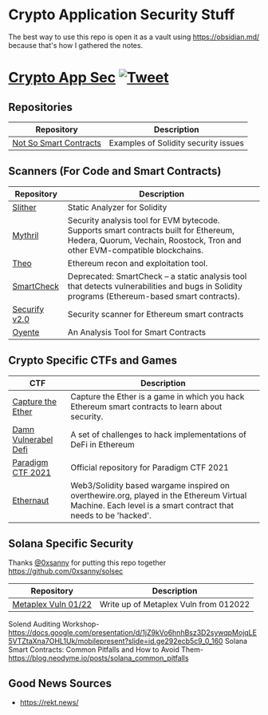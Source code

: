 # Crypto Application Security Stuff

The best way to use this repo is open it as a vault using https://obsidian.md/ because that's how I gathered the notes.


# [Crypto App Sec](https://github.com/Hack-with-Github/Awesome-Hacking) [![Tweet](https://img.shields.io/twitter/url/http/shields.io.svg?style=social)](https://twitter.com/intent/tweet?text=Crypto%20Application%20Security-%20a%20collection%20of%20lists%20for%20builders%20by%20@etsploit&url=https://github.com/etsploit/crypto-app-sec&hashtags=cryptosecurity,appsec,smartcontracts)


## Repositories

Repository | Description
---- | ----
[Not So Smart Contracts](https://github.com/crytic/not-so-smart-contracts) 			| Examples of Solidity security issues

## Scanners (For Code and Smart Contracts)

Repository | Description
---- | ----
[Slither](https://github.com/crytic/slither) 			| Static Analyzer for Solidity
[Mythril](https://github.com/ConsenSys/mythril) 			| Security analysis tool for EVM bytecode. Supports smart contracts built for Ethereum, Hedera, Quorum, Vechain, Roostock, Tron and other EVM-compatible blockchains.
[Theo](https://github.com/cleanunicorn/theo) 			| Ethereum recon and exploitation tool.
[SmartCheck](https://github.com/smartdec/smartcheck) 			| Deprecated: SmartCheck – a static analysis tool that detects vulnerabilities and bugs in Solidity programs (Ethereum-based smart contracts).
[Securify v2.0](https://github.com/eth-sri/securify2) 			| Security scanner for Ethereum smart contracts 
[Oyente](https://github.com/enzymefinance/oyente) 			| An Analysis Tool for Smart Contracts



## Crypto Specific CTFs and Games

CTF | Description
---- | ----
[Capture the Ether](https://capturetheether.com/) 			| Capture the Ether is a game in which you hack Ethereum smart contracts to learn about security.
[Damn Vulnerabel Defi](https://github.com/tinchoabbate/damn-vulnerable-defi) 			| A set of challenges to hack implementations of DeFi in Ethereum
[Paradigm CTF 2021](https://github.com/paradigm-operations/paradigm-ctf-2021) 			| Official repository for Paradigm CTF 2021
[Ethernaut](https://ethernaut.openzeppelin.com/) 			| Web3/Solidity based wargame inspired on overthewire.org, played in the Ethereum Virtual Machine. Each level is a smart contract that needs to be 'hacked'.


## Solana Specific Security
Thanks [@0xsanny](https://twitter.com/0xsanny) for putting this repo together https://github.com/0xsanny/solsec

Repository | Description
---- | ----
[Metaplex Vuln 01/22](https://github.com/Bonfida/metaplex-vulnerability-012022) 			| Write up of Metaplex Vuln from 012022

Solend Auditing Workshop- https://docs.google.com/presentation/d/1jZ9kVo6hnhBsz3D2sywqpMojqLE5VTZtaXna7OHL1Uk/mobilepresent?slide=id.ge292ecb5c9_0_160
Solana Smart Contracts: Common Pitfalls and How to Avoid Them- https://blog.neodyme.io/posts/solana_common_pitfalls

## Good News Sources 
- https://rekt.news/
